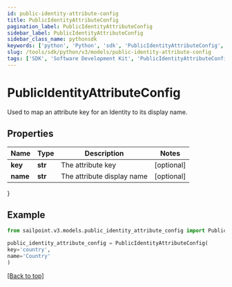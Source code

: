 ```yaml
---
id: public-identity-attribute-config
title: PublicIdentityAttributeConfig
pagination_label: PublicIdentityAttributeConfig
sidebar_label: PublicIdentityAttributeConfig
sidebar_class_name: pythonsdk
keywords: ['python', 'Python', 'sdk', 'PublicIdentityAttributeConfig', 'PublicIdentityAttributeConfig'] 
slug: /tools/sdk/python/v3/models/public-identity-attribute-config
tags: ['SDK', 'Software Development Kit', 'PublicIdentityAttributeConfig', 'PublicIdentityAttributeConfig']
---
```


# PublicIdentityAttributeConfig

Used to map an attribute key for an Identity to its display name.

## Properties

Name | Type | Description | Notes
------------ | ------------- | ------------- | -------------
**key** | **str** | The attribute key | [optional] 
**name** | **str** | The attribute display name | [optional] 
}

## Example

```python
from sailpoint.v3.models.public_identity_attribute_config import PublicIdentityAttributeConfig

public_identity_attribute_config = PublicIdentityAttributeConfig(
key='country',
name='Country'
)

```
[[Back to top]](#) 

